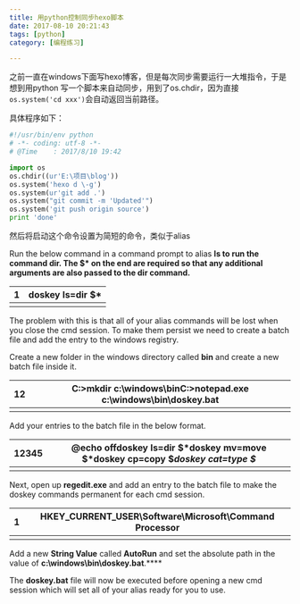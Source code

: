 ```yaml
---
title: 用python控制同步hexo脚本
date: 2017-08-10 20:21:43
tags: [python]
category: [编程练习]

---
```


之前一直在windows下面写hexo博客，但是每次同步需要运行一大堆指令，于是想到用python 写一个脚本来自动同步，用到了os.chdir，因为直接`os.system('cd xxx')`会自动返回当前路径。

具体程序如下：

```python
#!/usr/bin/env python
# -*- coding: utf-8 -*-
# @Time    : 2017/8/10 19:42

import os
os.chdir((ur'E:\项目\blog'))
os.system('hexo d \-g')
os.system(ur'git add .')
os.system("git commit -m 'Updated'")
os.system('git push origin source')
print 'done'
```

然后将启动这个命令设置为简短的命令，类似于alias

Run the below command in a command prompt to alias **ls **to run the command **dir**. The **$\*** on the end are required so that any additional arguments are also passed to the **dir** command.****

| 1    | doskey ls=dir $* |
| ---- | ---------------- |
|      |                  |

The problem with this is that all of your alias commands will be lost when you close the cmd session. To make them persist we need to create a batch file and add the entry to the windows registry.

Create a new folder in the windows directory called **bin** and create a new batch file inside it.

| 12   | C:\>mkdir c:\windows\binC:\>notepad.exe c:\windows\bin\doskey.bat |
| ---- | ---------------------------------------- |
|      |                                          |

Add your entries to the batch file in the below format.

| 12345 | @echo offdoskey ls=dir $*doskey mv=move $*doskey cp=copy $*doskey cat=type $* |
| ----- | ---------------------------------------- |
|       |                                          |

Next, open up **regedit.exe** and add an entry to the batch file to make the doskey commands permanent for each cmd session.

| 1    | HKEY_CURRENT_USER\Software\Microsoft\Command Processor |
| ---- | ---------------------------------------- |
|      |                                          |

Add a new **String Value** called **AutoRun** and set the absolute path in the value of **c:\windows\bin\doskey.bat**.****

The **doskey.bat** file will now be executed before opening a new cmd session which will set all of your alias ready for you to use.